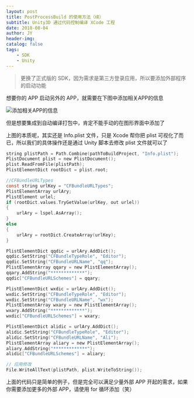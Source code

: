 ```yaml
---
layout: post
title: PostProcessBuild 的使用方法（续）
subtitle: Unity3D 通过代码控制编译 XCode 工程
date: 2018-08-04
author: JY
header-img: 
catalog: false
tags: 
    - SDK
    - Unity
---
```


> 更换了正式版的 SDK，因为需求是第三方登录应用，所以要添加外部程序的启动功能

想要你的 APP 启动另外的 APP，就需要在下图中添加相关APP的信息

![添加相关APP的信息](https://jy-blog.oss-cn-beijing.aliyuncs.com/blog/2019-01-24-141536.jpg?x-oss-process=style/iPic)

但是想要集成到自动编译打包中，肯定不能手动的在图形界面中添加了

上图的本质呢，其实还是 Info.plist 文件，只是 Xcode 帮你把 plist 可视化了而已，所以我们的具体操作还是通过 Unity 脚本去修改 plist 文件就可以了

```c
string plistPath = Path.Combine(pathToBuildProject, "Info.plist");
PlistDocument plist = new PlistDocument();
plist.ReadFromFile(plistPath);
PlistElementDict rootDict = plist.root;

//CFBundleURLTypes
const string urlKey = "CFBundleURLTypes";
PlistElementArray urlAry;
PlistElement urlel;
if (rootDict.values.TryGetValue(urlKey, out urlel))
{
    urlAry = lspel.AsArray();
}
else
{
    urlAry = rootDict.CreateArray(urlKey);
}

PlistElementDict qqdic = urlAry.AddDict();
qqdic.SetString("CFBundleTypeRole", "Editor");
qqdic.SetString("CFBundleURLName", "qq");
PlistElementArray qqary = new PlistElementArray();
qqary.AddString("*************");
qqdic["CFBundleURLSchemes"] = qqary;

PlistElementDict wxdic = urlAry.AddDict();
wxdic.SetString("CFBundleTypeRole", "Editor");
wxdic.SetString("CFBundleURLName", "wx");
PlistElementArray wxary = new PlistElementArray();
wxary.AddString("*************");
wxdic["CFBundleURLSchemes"] = wxary;

PlistElementDict alidic = urlAry.AddDict();
alidic.SetString("CFBundleTypeRole", "Editor");
alidic.SetString("CFBundleURLName", "Ali");
PlistElementArray aliary = new PlistElementArray();
aliary.AddString("*************");
alidic["CFBundleURLSchemes"] = aliary;

// 应用修改
File.WriteAllText(plistPath, plist.WriteToString());
```

上面的代码只是简单的例子，但是完全可以满足少量外部 APP 开起的需求，如果你需要添加更多的外部 APP，请使用 for 循环添加（笑）